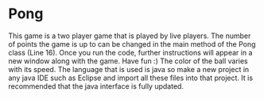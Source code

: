 # Pong
This game is a two player game that is played by live players. 
The number of points the game is up to can be changed in the main method of the Pong class (Line 16). 
Once you run the code, further instructions will appear in a new window along with the game. Have fun :)
The color of the ball varies with its speed. 
The language that is used is java so make a new project in any java IDE such as Eclipse and import all these files into that project.
It is recommended that the java interface is fully updated. 

